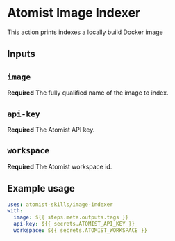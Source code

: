 # Atomist Image Indexer

This action prints indexes a locally build Docker image

## Inputs

## `image`

**Required** The fully qualified name of the image to index.

## `api-key`

**Required** The Atomist API key.

## `workspace`

**Required** The Atomist workspace id.

## Example usage

```yaml
uses: atomist-skills/image-indexer
with:
  image: ${{ steps.meta.outputs.tags }}
  api-key: ${{ secrets.ATOMIST_API_KEY }}
  workspace: ${{ secrets.ATOMIST_WORKSPACE }}
```  
